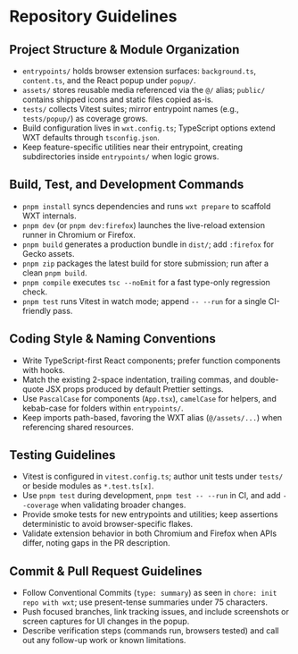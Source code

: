 # Repository Guidelines

## Project Structure & Module Organization
- `entrypoints/` holds browser extension surfaces: `background.ts`, `content.ts`, and the React popup under `popup/`.
- `assets/` stores reusable media referenced via the `@/` alias; `public/` contains shipped icons and static files copied as-is.
- `tests/` collects Vitest suites; mirror entrypoint names (e.g., `tests/popup/`) as coverage grows.
- Build configuration lives in `wxt.config.ts`; TypeScript options extend WXT defaults through `tsconfig.json`.
- Keep feature-specific utilities near their entrypoint, creating subdirectories inside `entrypoints/` when logic grows.

## Build, Test, and Development Commands
- `pnpm install` syncs dependencies and runs `wxt prepare` to scaffold WXT internals.
- `pnpm dev` (or `pnpm dev:firefox`) launches the live-reload extension runner in Chromium or Firefox.
- `pnpm build` generates a production bundle in `dist/`; add `:firefox` for Gecko assets.
- `pnpm zip` packages the latest build for store submission; run after a clean `pnpm build`.
- `pnpm compile` executes `tsc --noEmit` for a fast type-only regression check.
- `pnpm test` runs Vitest in watch mode; append `-- --run` for a single CI-friendly pass.

## Coding Style & Naming Conventions
- Write TypeScript-first React components; prefer function components with hooks.
- Match the existing 2-space indentation, trailing commas, and double-quote JSX props produced by default Prettier settings.
- Use `PascalCase` for components (`App.tsx`), `camelCase` for helpers, and kebab-case for folders within `entrypoints/`.
- Keep imports path-based, favoring the WXT alias (`@/assets/...`) when referencing shared resources.

## Testing Guidelines
- Vitest is configured in `vitest.config.ts`; author unit tests under `tests/` or beside modules as `*.test.ts[x]`.
- Use `pnpm test` during development, `pnpm test -- --run` in CI, and add `--coverage` when validating broader changes.
- Provide smoke tests for new entrypoints and utilities; keep assertions deterministic to avoid browser-specific flakes.
- Validate extension behavior in both Chromium and Firefox when APIs differ, noting gaps in the PR description.

## Commit & Pull Request Guidelines
- Follow Conventional Commits (`type: summary`) as seen in `chore: init repo with wxt`; use present-tense summaries under 75 characters.
- Push focused branches, link tracking issues, and include screenshots or screen captures for UI changes in the popup.
- Describe verification steps (commands run, browsers tested) and call out any follow-up work or known limitations.
